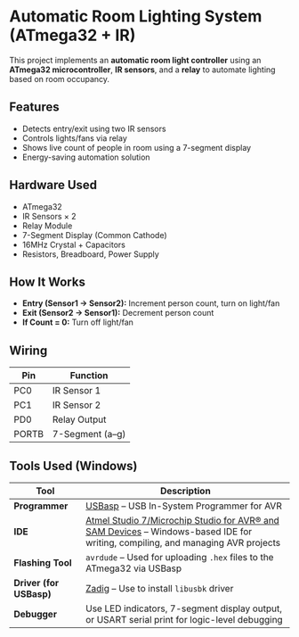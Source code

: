 # Automatic Room Lighting System (ATmega32 + IR)

This project implements an **automatic room light controller** using an **ATmega32 microcontroller**, **IR sensors**, and a **relay** to automate lighting based on room occupancy.

## Features

- Detects entry/exit using two IR sensors
- Controls lights/fans via relay
- Shows live count of people in room using a 7-segment display
- Energy-saving automation solution

## Hardware Used

- ATmega32
- IR Sensors × 2
- Relay Module
- 7-Segment Display (Common Cathode)
- 16MHz Crystal + Capacitors
- Resistors, Breadboard, Power Supply

## How It Works

- **Entry (Sensor1 → Sensor2):** Increment person count, turn on light/fan
- **Exit (Sensor2 → Sensor1):** Decrement person count
- **If Count = 0:** Turn off light/fan

## Wiring

| Pin | Function         |
|-----|------------------|
| PC0 | IR Sensor 1      |
| PC1 | IR Sensor 2      |
| PD0 | Relay Output     |
| PORTB | 7-Segment (a–g) |

## Tools Used (Windows)

| Tool             | Description                                                                 |
|------------------|-----------------------------------------------------------------------------|
| **Programmer**   | [USBasp](https://www.fischl.de/usbasp/) – USB In-System Programmer for AVR  |
| **IDE**          | [Atmel Studio 7/Microchip Studio for AVR® and SAM Devices](https://www.microchip.com/en-us/tools-resources/develop/microchip-studio) – Windows-based IDE for writing, compiling, and managing AVR projects |
| **Flashing Tool**| `avrdude` – Used for uploading `.hex` files to the ATmega32 via USBasp       |
| **Driver (for USBasp)** | [Zadig](https://zadig.akeo.ie/) – Use to install `libusbk` driver |
| **Debugger**     | Use LED indicators, 7-segment display output, or USART serial print for logic-level debugging |

